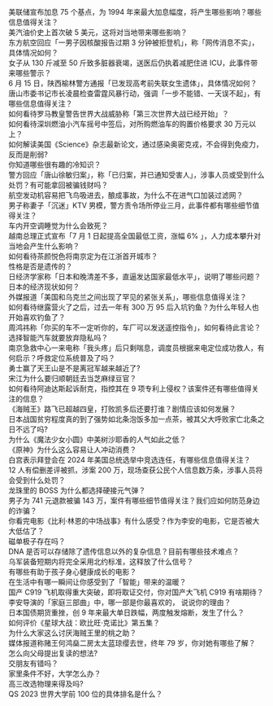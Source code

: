 美联储宣布加息 75 个基点，为 1994 年来最大加息幅度，将产生哪些影响？哪些信息值得关注？  
美汽油价史上首次破 5 美元，这将对当地带来哪些影响？  
东方航空回应「一男子因核酸报告过期 3 分钟被拒登机」，称「网传消息不实」，具体情况如何？  
女子从 130 斤减至 50 斤致多脏器衰竭，送医后仍执着减肥住进 ICU，此事件带来哪些警示？  
6 月 15 日，陕西榆林警方通报「已发现高考前失联女生遗体」，具体情况如何？  
唐山市委书记市长凌晨检查雷霆风暴行动，强调「一步不能错、一天误不起」，有哪些信息值得关注？  
如何看待罗马教皇警告世界大战威胁称「第三次世界大战已经开始」？  
如何看待深圳燃油小汽车摇号中签后，对所购燃油车的购置价格要求 30 万元以上？  
如何解读美国《Science》杂志最新论文，通过感染奥密克戎，不会得到免疫力，反而是削弱?  
你知道哪些很有趣的冷知识？  
警方回应「唐山徐敏归案」，称「已归案，并已通知受害人」，涉事人员或受到什么处罚？有可能拿回被骗钱财吗？  
航空发动机容易把飞鸟吸进去，酿成事故，为什么不在进气口加装过滤网？  
男子称妻子「沉迷」KTV 男模，警方责令场所停业三月，此事件都有哪些细节值得关注？  
车内开空调睡觉为什么会致死？  
越南总理正式宣布「7 月 1 日起提高全国最低工资，涨幅 6% 」，人力成本攀升对当地会产生什么影响？  
如何看待茶颜悦色将南京定为在江浙首开城市？  
性格是否是遗传的？  
日经济学家称「日本和晚清差不多，直逼发达国家最低水平」，说明了哪些问题？日本的经济现状如何？  
外媒报道「美国和乌克兰之间出现了罕见的紧张关系」，哪些信息值得关注？  
如何看待继露营火了之后，过去一年有 300 万 95 后入坑钓鱼？为什么年轻人也开始喜欢钓鱼了？  
周鸿祎称「你买的车不一定听你的，车厂可以发送遥控指令」，如何看待此言论？选择智能汽车就要放弃隐私吗？  
南京急救中心一来电称「我头疼」后只剩喘息，调度员根据来电定位成功救人，有何启示？呼救定位系统普及了吗？  
勇士赢了天王山是不是离冠军越来越近了?  
宋江为什么要归顺朝廷去当芝麻绿豆官？  
如何看待阿迪达斯起诉耐克，指控其在 9 项专利上侵权？该案件还有哪些值得关注的信息？  
《海贼王》路飞已超越四皇，打败凯多后还要打谁？剧情应该如何发展？  
日本战国贫穷程度真的到了强势如北条泡饭多加一点茶，被其父大呼败家亡北条之日不远了吗?  
为什么《魔法少女小圆》中美树沙耶香的人气如此之低？  
《原神》为什么这么容易让人冲动消费？  
白宫表示拜登会在 2024 年美国总统选举中竞选连任，有哪些信息值得关注？  
12 人有偿删差评被抓，涉案 200 万，现场查获公民个人信息数万条，涉事人员将会受到什么处罚？  
龙珠里的 BOSS 为什么都选择硬接元气弹？  
男子为 741 元退款被骗 143 万，案件有哪些细节值得关注？我们应如何防范身边的诈骗？  
你看完电影《比利·林恩的中场战事》有什么感受？作为李安的电影，它是否被大大低估了？  
磁单极子存在吗？  
DNA 是否可以存储除了遗传信息以外的复杂信息？目前有哪些技术难点？  
乌军装备短期内将完全采用北约标准，这释放了什么信号？  
有哪些有助于孩子身心健康成长的电影？  
在生活中有哪一瞬间让你感受到了「智能」带来的温暖？  
国产 C919 飞机取得重大突破，即将取证交付，你对国产大飞机 C919 有啥期待？  
李安导演的「家庭三部曲」中，哪一部是你最喜欢的， 说说你的理由？  
日本国债期货重挫，创 9 年来最大单日跌幅，两度触发熔断，发生了什么？  
如何评价《星球大战：欧比旺·克诺比》第五集？  
为什么大家这么讨厌海贼王里的桃之助？  
媒体报道称赌王何鸿燊二房太太蓝琼缨去世，终年 79 岁，你对她有哪些了解？  
怎么向父母提出复读的想法?  
交朋友有错吗？  
家里条件不好，大学怎么办？  
高三改选物理来得及吗?  
QS 2023 世界大学前 100 位的具体排名是什么？  
